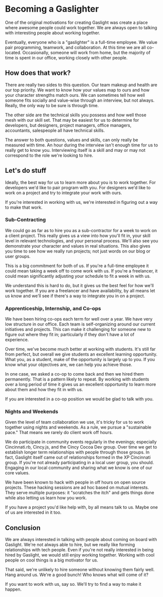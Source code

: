 # Becoming a Gaslighter

One of the original motivations for creating Gaslight was create a
place where awesome people could work together. We are always
open to talking with interesting people about working together.

Eventually, everyone who is a "gaslighter" is a full-time employee. We
value pair programming, teamwork, and collaboration. At this time we
are all co-located. Occasionally, someone will work from home, but the
majority of time is spent in our office, working closely with other
people.

## How does that work?

There are really two sides to this question. Our team makeup and
health are our top priority. We want to know how your values map to
ours and how your character strengths match ours. We can sometimes
tell how well someone fits socially and value-wise through an
interview, but not always. Really, the only way to be sure is
through time.

The other side are the technical skills you possess and how well those
mesh with our skill set. That may be easiest for us to determine for
developers, but designers, project managers, office managers,
accountants, salespeople all have technical skills.

The answer to both questions, values and skills, can only really be
measured with time. An hour during the interview isn't enough time for
us to really get to know you. Interviewing itself is a skill and may
or may not correspond to the role we're looking to hire.

## Let's do stuff

Ideally, the best way for us to learn more about you is to work
together. For developers we'd like to pair program with you. For
designers we'd like to work on a project and try to integrate your
work with ours.

If you're interested in working with us, we're interested in figuring
out a way to make that work.

### Sub-Contracting

We could go as far as to hire you as a sub-contractor for a week to
work on a client project. This really gives us a view into how you'll
fit in, your skill level in relevant technologies, and your personal
process. We'll also see you demonstrate your character and values in
real situations. This also gives you time to see how we really run
projects; not just words on our blog or user groups.

This is a big commitment for both of us. If you're a full-time employee
it could mean taking a week off to come work with us. If you're a
freelancer, it could mean significantly adjusting your schedule to fit a
week in with us.

We understand this is hard to do, but it gives us the best feel for
how we'll work together. If you are a freelancer and have
availability, by all means let us know and we'll see if there's a way
to integrate you in on a project.

### Apprenticeship, Internship, and Co-ops

We have been hiring co-ops each term for well over a year. We have
very low structure in our office. Each team is self-organizing around
our current initiatives and projects. This can make it challenging for
someone new to figure out where they fit in; particularly if they
don't have a lot of experience.

Over time, we've become much better at working with students. It's
still far from perfect, but overall we give students an excellent
learning opportunity. What you, as a student, make of the opportunity
is largely up to you. If you know what your objectives are, we can
help you achieve those.

In one case, we asked a co-op to come back and then we hired them
permanently. That is a pattern likely to repeat. By working with
students over a long period of time it gives us an excellent
opportunity to learn more about them and how they fit in with us.

If you are interested in a co-op position we would be glad to talk
with you.

### Nights and Weekends

Given the level of team collaboration we use, it's tricky for us to
work together using nights and weekends. As a rule, we pursue a
"sustainable pace." That means we rarely do client work off hours.

We do participate in community events regularly in the evenings;
especially Cincinnati.rb, Cincy.js, and the Cincy Cocoa Dev group. Over
time we get to establish longer term relationships with people through
those groups. In fact, Gaslight itself came out of relationships
formed in the XP Cincinnati group. If you're not already participating
in a local user group, you should. Engaging in our local community and
sharing what we know is one of our core values.

We have been known to hack with people in off hours on open source
projects. These hacking sessions are ad hoc based on mutual interests.
They serve multiple purposes: it "scratches the itch" and gets things
done while also letting us learn how you work.

If you have a project you'd like help with, by all means talk to us.
Maybe one of us are interested in it too.

## Conclusion

We are always interested in talking with people about coming on board
with Gaslight. We're not always able to hire, but we really like
forming relationships with tech people. Even if you're not really
interested in being hired by Gaslight, we would still enjoy working
together. Working with cool people on cool things is a big motivator
for us.

That said, we're unlikely to hire someone without knowing them fairly
well. Hang around us. We're a good bunch! Who knows what will come of
it?

If you want to work with us, say so. We'll try to find a way to make
it happen.

